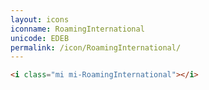 ```yaml
---
layout: icons
iconname: RoamingInternational
unicode: EDEB
permalink: /icon/RoamingInternational/
---
```


``` html
<i class="mi mi-RoamingInternational"></i>
```
